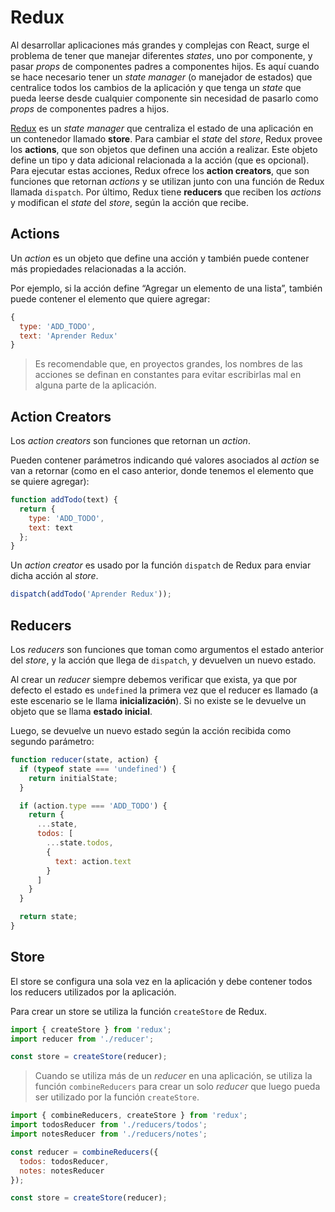 # Redux

Al desarrollar aplicaciones más grandes y complejas con React, surge el problema de tener que manejar diferentes _states_, uno por componente, y pasar _props_ de componentes padres a componentes hijos. Es aquí cuando se hace necesario tener un _state manager_ (o manejador de estados) que centralice todos los cambios de la aplicación y que tenga un _state_ que pueda leerse desde cualquier componente sin necesidad de pasarlo como _props_ de componentes padres a hijos.

[Redux](http://redux.js.org/) es un _state manager_ que centraliza el estado de una aplicación en un contenedor llamado **store**. Para cambiar el _state_ del _store_, Redux provee los **actions**, que son objetos que definen una acción a realizar. Este objeto define un tipo y data adicional relacionada a la acción (que es opcional). Para ejecutar estas acciones, Redux ofrece los **action creators**, que son funciones que retornan _actions_ y se utilizan junto con una función de Redux llamada `dispatch`. Por último, Redux tiene **reducers** que reciben los _actions_ y modifican el _state_ del _store_, según la acción que recibe.

## Actions

Un _action_ es un objeto que define una acción y también puede contener más propiedades relacionadas a la acción.

Por ejemplo, si la acción define “Agregar un elemento de una lista”, también puede contener el elemento que quiere agregar:

```javascript
{
  type: 'ADD_TODO',
  text: 'Aprender Redux'
}
```

> Es recomendable que, en proyectos grandes, los nombres de las acciones se definan en constantes para evitar escribirlas mal en alguna parte de la aplicación.

## Action Creators

Los _action creators_ son funciones que retornan un _action_.

Pueden contener parámetros indicando qué valores asociados al _action_ se van a retornar (como en el caso anterior, donde tenemos el elemento que se quiere agregar):


```javascript
function addTodo(text) {
  return {
    type: 'ADD_TODO',
    text: text
  };
}
```

Un _action creator_ es usado por la función `dispatch` de Redux para enviar dicha acción al _store_.

```javascript
dispatch(addTodo('Aprender Redux'));
```

## Reducers

Los _reducers_ son funciones que toman como argumentos el estado anterior del _store_, y la acción que llega de `dispatch`, y devuelven un nuevo estado.

Al crear un _reducer_ siempre debemos verificar que exista, ya que por defecto el estado es `undefined` la primera vez que el reducer es llamado (a este escenario se le llama **inicialización**). Si no existe se le devuelve un objeto que se llama **estado inicial**.

Luego, se devuelve un nuevo estado según la acción recibida como segundo parámetro:

```javascript
function reducer(state, action) {
  if (typeof state === 'undefined') {
    return initialState;
  }

  if (action.type === 'ADD_TODO') {
    return {
      ...state,
      todos: [
        ...state.todos,
        {
          text: action.text
        }
      ]
    }
  }

  return state;
}
```

## Store

El store se configura una sola vez en la aplicación y debe contener todos los reducers utilizados por la aplicación.

Para crear un store se utiliza la función `createStore` de Redux.

```javascript
import { createStore } from 'redux';
import reducer from './reducer';

const store = createStore(reducer);
```

> Cuando se utiliza más de un _reducer_ en una aplicación, se utiliza la función `combineReducers` para crear un solo _reducer_ que luego pueda ser utilizado por la función `createStore`.

```javascript
import { combineReducers, createStore } from 'redux';
import todosReducer from './reducers/todos';
import notesReducer from './reducers/notes';

const reducer = combineReducers({
  todos: todosReducer,
  notes: notesReducer
});

const store = createStore(reducer);
```

